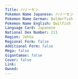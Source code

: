 ```yaml
---
﻿Title: ハリーセン
Pokemon Name Japanese: ハリーセン
Pokemon Name German: Baldorfish
Pokemon Name English: Qwilfish
Language Card: Japanese
National Dex Number: 211
Region: Johto
Regional Form: false
Additional Form: false
Mega: false
Gigantamax: false
Cover: false
Link: 
Owned: 
---
```

